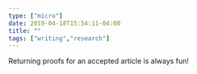 ```yaml
---
type: ["micro"]
date: 2019-04-18T15:54:11-04:00
title: ""
tags: ["writing","research"]
---
```

Returning proofs for an accepted article is always fun!
